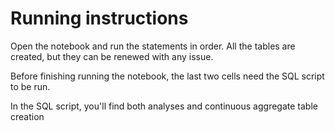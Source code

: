 # Running instructions

Open the notebook and run the statements in order. All the tables are created, but they can be renewed with any issue.

Before finishing running the notebook, the last two cells need the SQL script to be run.

In the SQL script, you'll find both analyses and continuous aggregate table creation
